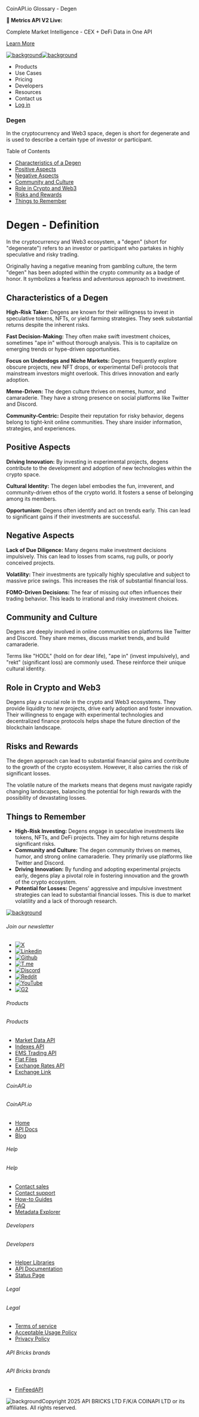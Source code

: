 CoinAPI.io Glossary - Degen

**🚀 Metrics API V2 Live:**

Complete Market Intelligence - CEX + DeFi Data in One API

[Learn More](https://www.coinapi.io/blog/metrics-api-v2-trading-volume-analysis-and-on-chain-metrics)

[![background](https://cdn.sanity.io/images/o65xz72l/production/268144c90959611dea3e360f81e4549c3cd03fd0-142x34.svg)![background](https://cdn.sanity.io/images/o65xz72l/production/e0ca0c29b08cb53631d77de4a84246da316d55d2-142x34.svg)](/)

* Products
* Use Cases
* Pricing
* Developers
* Resources
* Contact us
* [Log in](https://console.coinapi.io/)

### Degen

In the cryptocurrency and Web3 space, degen is short for degenerate and is used to describe a certain type of investor or participant.

Table of Contents

* [Characteristics of a Degen](#link-a6cb2ab9d624)
* [Positive Aspects](#link-36666a9e0590)
* [Negative Aspects](#link-2a5cd1197f43)
* [Community and Culture](#link-b23944923005)
* [Role in Crypto and Web3](#link-dda81705fd98)
* [Risks and Rewards](#link-0499ad7e782f)
* [Things to Remember](#link-0edb1be4d0de)

Degen - Definition
==================

In the cryptocurrency and Web3 ecosystem, a "degen" (short for "degenerate") refers to an investor or participant who partakes in highly speculative and risky trading.

Originally having a negative meaning from gambling culture, the term "degen" has been adopted within the crypto community as a badge of honor. It symbolizes a fearless and adventurous approach to investment.

Characteristics of a Degen
--------------------------

**High-Risk Taker:** Degens are known for their willingness to invest in speculative tokens, NFTs, or yield farming strategies. They seek substantial returns despite the inherent risks.

**Fast Decision-Making:** They often make swift investment choices, sometimes "ape in" without thorough analysis. This is to capitalize on emerging trends or hype-driven opportunities.

**Focus on Underdogs and Niche Markets:** Degens frequently explore obscure projects, new NFT drops, or experimental DeFi protocols that mainstream investors might overlook. This drives innovation and early adoption.

**Meme-Driven:** The degen culture thrives on memes, humor, and camaraderie. They have a strong presence on social platforms like Twitter and Discord.

**Community-Centric:** Despite their reputation for risky behavior, degens belong to tight-knit online communities. They share insider information, strategies, and experiences.

Positive Aspects
----------------

**Driving Innovation:** By investing in experimental projects, degens contribute to the development and adoption of new technologies within the crypto space.

**Cultural Identity:** The degen label embodies the fun, irreverent, and community-driven ethos of the crypto world. It fosters a sense of belonging among its members.

**Opportunism:** Degens often identify and act on trends early. This can lead to significant gains if their investments are successful.

Negative Aspects
----------------

**Lack of Due Diligence:** Many degens make investment decisions impulsively. This can lead to losses from scams, rug pulls, or poorly conceived projects.

**Volatility:** Their investments are typically highly speculative and subject to massive price swings. This increases the risk of substantial financial loss.

**FOMO-Driven Decisions:** The fear of missing out often influences their trading behavior. This leads to irrational and risky investment choices.

Community and Culture
---------------------

Degens are deeply involved in online communities on platforms like Twitter and Discord. They share memes, discuss market trends, and build camaraderie.

Terms like "HODL" (hold on for dear life), "ape in" (invest impulsively), and "rekt" (significant loss) are commonly used. These reinforce their unique cultural identity.

Role in Crypto and Web3
-----------------------

Degens play a crucial role in the crypto and Web3 ecosystems. They provide liquidity to new projects, drive early adoption and foster innovation. Their willingness to engage with experimental technologies and decentralized finance protocols helps shape the future direction of the blockchain landscape.

Risks and Rewards
-----------------

The degen approach can lead to substantial financial gains and contribute to the growth of the crypto ecosystem. However, it also carries the risk of significant losses.

The volatile nature of the markets means that degens must navigate rapidly changing landscapes, balancing the potential for high rewards with the possibility of devastating losses.

Things to Remember
------------------

* **High-Risk Investing:** Degens engage in speculative investments like tokens, NFTs, and DeFi projects. They aim for high returns despite significant risks.
* **Community and Culture:** The degen community thrives on memes, humor, and strong online camaraderie. They primarily use platforms like Twitter and Discord.
* **Driving Innovation:** By funding and adopting experimental projects early, degens play a pivotal role in fostering innovation and the growth of the crypto ecosystem.
* **Potential for Losses:** Degens' aggressive and impulsive investment strategies can lead to substantial financial losses. This is due to market volatility and a lack of thorough research.

[![background](https://cdn.sanity.io/images/o65xz72l/production/99475f0760777c30125556b2707e1e8f77f2fba0-179x42.svg)](/)

###### Join our newsletter

* [![X](https://cdn.sanity.io/images/o65xz72l/production/89a93ecdd3eaa62f0d2bad091ff6d92a31e9c372-28x28.svg)](https://twitter.com/realcoinapi "X")
* [![Linkedin](https://cdn.sanity.io/images/o65xz72l/production/be666e8656abe83e43c1db9a3ab76d44b9af5cb5-28x28.svg)](https://www.linkedin.com/company/coinapi "Linkedin")
* [![Github](https://cdn.sanity.io/images/o65xz72l/production/80703d2d9baaef7e7f5471a54a720b9383a63aab-28x28.svg)](https://github.com/coinapi/coinapi-sdk "Github")
* [![T.me](https://cdn.sanity.io/images/o65xz72l/production/39be23a1db383ad12c3e9d4bebae9bc77bf59b8b-28x28.svg)](https://t.me/coinapiofficial "T.me")
* [![Discord](https://cdn.sanity.io/images/o65xz72l/production/9862f060f9b89536f18d4e8770a11bfb00c3e3fd-30x28.svg)](https://discord.gg/vgJbjjsVaC "Discord")
* [![Reddit](https://cdn.sanity.io/images/o65xz72l/production/d02e41d1eab87d289f2bc6a390bcd0c7def1b7ac-30x28.svg)](https://www.reddit.com/r/CoinAPI/ "Reddit")
* [![YouTube](https://cdn.sanity.io/images/o65xz72l/production/535425f0f99df8b6173d663721f8941430d637b2-28x28.svg)](https://www.youtube.com/@CoinAPI_Official "YouTube")
* [![G2](/_next/image?url=https%3A%2F%2Fcdn.sanity.io%2Fimages%2Fo65xz72l%2Fproduction%2F4b1d455c2cab4bf625e7cc96a1b74695c0b3c4bc-28x28.png&w=64&q=75)](https://www.g2.com/products/coinapi/reviews "G2")

###### Products

###### Products

* [Market Data API](/products/market-data-api)
* [Indexes API](/products/indexes-api)
* [EMS Trading API](/products/ems-api)
* [Flat Files](/products/flat-files)
* [Exchange Rates API](/products/exchange-rates-api)
* [Exchange Link](https://www.coinapi.io/products/exchange-link)

###### CoinAPI.io

###### CoinAPI.io

* [Home](https://www.coinapi.io/)
* [API Docs](https://docs.coinapi.io/?_gl=1*jgom05*_gcl_au*NTIxNjU3NzExLjE3MzU1OTM0MTE.*_ga*OTI3MDg0NzQ2LjE3MzU1OTM0MDk.*_ga_063767QGZW*MTczODA3Mzc5MC43My4wLjE3MzgwNzM3OTAuNjAuMC4w*_ga_EXCQW96F7R*MTczODA3Mzc5MC4xMjEuMC4xNzM4MDczNzkwLjAuMC4w)
* [Blog](https://www.coinapi.io/blog)

###### Help

###### Help

* [Contact sales](/contact-us)
* [Contact support](https://console.coinapi.io/?link=/support-tickets)
* [How-to Guides](https://docs.coinapi.io/market-data/how-to-guides/?_gl=1*16m3ndl*_gcl_au*NTIxNjU3NzExLjE3MzU1OTM0MTE.*_ga*OTI3MDg0NzQ2LjE3MzU1OTM0MDk.*_ga_063767QGZW*MTczODA3Mzc5MC43My4wLjE3MzgwNzM3OTAuNjAuMC4w*_ga_EXCQW96F7R*MTczODA3Mzc5MC4xMjEuMC4xNzM4MDczNzkwLjAuMC4w)
* [FAQ](https://docs.coinapi.io/general/faq/?_gl=1*dfjpiw*_gcl_au*NTIxNjU3NzExLjE3MzU1OTM0MTE.*_ga*OTI3MDg0NzQ2LjE3MzU1OTM0MDk.*_ga_063767QGZW*MTczODA3Mzc5MC43My4wLjE3MzgwNzM3OTAuNjAuMC4w*_ga_EXCQW96F7R*MTczODA3Mzc5MC4xMjEuMC4xNzM4MDczNzkwLjAuMC4w)
* [Metadata Explorer](https://docs.coinapi.io/market-data/metadata-tables/introduction)

###### Developers

###### Developers

* [Helper Libraries](https://github.com/api-bricks/api-bricks-sdk/)
* [API Documentation](https://docs.coinapi.io/?_gl=1*iuavdb*_gcl_au*NTIxNjU3NzExLjE3MzU1OTM0MTE.*_ga*OTI3MDg0NzQ2LjE3MzU1OTM0MDk.*_ga_063767QGZW*MTczODA3Mzc5MC43My4wLjE3MzgwNzM3OTAuNjAuMC4w*_ga_EXCQW96F7R*MTczODA3Mzc5MC4xMjEuMC4xNzM4MDczNzkwLjAuMC4w)
* [Status Page](https://status.coinapi.io/?_gl=1*1ww1bbe*_gcl_au*NTIxNjU3NzExLjE3MzU1OTM0MTE.*_ga*OTI3MDg0NzQ2LjE3MzU1OTM0MDk.*_ga_063767QGZW*MTczODA3Mzc5MC43My4wLjE3MzgwNzM3OTAuNjAuMC4w*_ga_EXCQW96F7R*MTczODA3Mzc5MC4xMjEuMC4xNzM4MDczNzkwLjAuMC4w)

###### Legal

###### Legal

* [Terms of service](/legal#terms)
* [Acceptable Usage Policy](/legal#aup)
* [Privacy Policy](/legal#policy)

###### API Bricks brands

###### API Bricks brands

* [FinFeedAPI](https://finfeedapi.com/?utm_source=coinapi.io&utm_medium=referral&utm_campaign=footer)

![background](https://cdn.sanity.io/images/o65xz72l/production/5f005fa1cc9dc85c59ae054bb4a4838566b65c4e-25x26.svg)Copyright 2025 API BRICKS LTD F/K/A COINAPI LTD or its affiliates. All rights reserved.